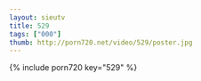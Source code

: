 ```yaml
--- 
layout: sieutv
title: 529
tags: ["000"]
thumb: http://porn720.net/video/529/poster.jpg
---
```

{% include porn720 key="529" %} 
